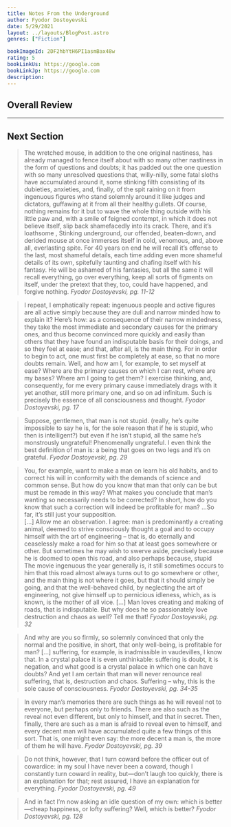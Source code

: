 ```yaml
---
title: Notes From the Underground
author: Fyodor Dostoyevski
date: 5/29/2021
layout: ../layouts/BlogPost.astro
genres: ["Fiction"]

bookImageId: 2DF2hbYtH6PI1asmBax48w
rating: 5
bookLinkUs: https://google.com
bookLinkJp: https://google.com
description:
---
```


## Overall Review

---

## Next Section

>The wretched mouse, in addition to the one original nastiness, has already managed to fence itself about with so many other nastiness in the form of questions and doubts; it has padded out the one question with so many unresolved questions that, willy-nilly, some fatal sloths have accumulated around it, some stinking filth consisting of its dubieties, anxieties, and, finally, of the spit raining on it from ingenuous figures who stand solemnly around it like judges and dictators, guffawing at it from all their healthy gullets. Of course, nothing remains for it but to wave the whole thing outside with his little paw and, with a smile of feigned contempt, in which it does not believe itself, slip back shamefacedly into its crack. There, and it’s loathsome , Stinking underground, our offended, beaten-down, and derided mouse at once immerses itself in cold, venomous, and, above all, everlasting spite. For 40 years on end he will recall it’s offense to the last, most shameful details, each time adding even more shameful details of its own, spitefully taunting and chafing itself with his fantasy. He will be ashamed of his fantasies, but all the same it will recall everything, go over everything, keep all sorts of figments on itself, under the pretext that they, too, could have happened, and forgive nothing. 
<cite>Fyodor Dostoyevski, pg. 11-12</cite>

>I repeat, I emphatically repeat: ingenuous people and active figures are all active simply because they are dull and narrow minded how to explain it? Here’s how: as a consequence of their narrow mindedness, they take the most immediate and secondary causes for the primary ones, and thus become convinced more quickly and easily than others that they have found an indisputable basis for their doings, and so they feel at ease; and that, after all, is the main thing. For in order to begin to act, one must first be completely at ease, so that no more doubts remain. Well, and how am I, for example, to set myself at ease? Where are the primary causes on which I can rest, where are my bases? Where am I going to get them? I exercise thinking, and, consequently, for me every primary cause immediately drags with it yet another, still more primary one, and so on ad infinitum. Such is precisely the essence of all consciousness and thought.
<cite>Fyodor Dostoyevski, pg. 17</cite>

>Suppose, gentlemen, that man is not stupid. (really, he’s quite impossible to say he is, for the sole reason that if he is stupid, who then is intelligent?) but even if he isn’t stupid, all the same he’s monstrously ungrateful! Phenomenally ungrateful. I even think the best definition of man is: a being that goes on two legs and it’s on grateful.
<cite>Fyodor Dostoyevski, pg. 29</cite>

>You, for example, want to make a man on learn his old habits, and to correct his will in conformity with the demands of science and common sense. But how do you know that man that only can be but must be remade in this way? What makes you conclude that man’s wanting so necessarily needs to be corrected? In short, how do you know that such a correction will indeed be profitable for man? …So far, it’s still just your supposition. <br>[...] Allow me an observation. I agree: man is predominantly a creating animal, deemed to strive consciously thought a goal and to occupy himself with the art of engineering – that is, do eternally and ceaselessly make a road for him so that at least goes somewhere or other. But sometimes he may wish to swerve aside, precisely because he is doomed to open this road, and also perhaps because, stupid The movie ingenuous the year generally is, it still sometimes occurs to him that this road almost always turns out to go somewhere or other, and the main thing is not where it goes, but that it should simply be going, and that the well-behaved child, by neglecting the art of engineering, not give himself up to pernicious idleness, which, as is known, is the mother of all vice. 
[...] Man loves creating and making of roads, that is indisputable. But why does he so passionately love destruction and chaos as well? Tell me that!
<cite>Fyodor Dostoyevski, pg. 32 </cite>


>And why are you so firmly, so solemnly convinced that only the normal and the positive, in short, that only well-being, is profitable for man? [...] suffering, for example, is inadmissible in vaudevilles, I know that. In a crystal palace it is even unthinkable: suffering is doubt, it is negation, and what good is a crystal palace in which one can have doubts? And yet I am certain that man will never renounce real suffering, that is, destruction and chaos. Suffering – why, this is the sole cause of consciousness.
<cite>Fyodor Dostoyevski, pg. 34-35</cite>

>In every man’s memories there are such things as he will reveal not to everyone, but perhaps only to friends. There are also such as the reveal not even different, but only to himself, and that in secret. Then, finally, there are such as a man is afraid to reveal even to himself, and every decent man will have accumulated quite a few things of this sort. That is, one might even say: the more decent a man is, the more of them he will have.
<cite>Fyodor Dostoyevski, pg. 39</cite>

>Do not think, however, that I turn coward before the officer out of cowardice: in my soul I have never been a coward, though I constantly turn coward in reality, but—don’t laugh too quickly, there is an explanation for that; rest assured, I have an explanation for everything.
<cite>Fyodor Dostoyevski, pg. 49</cite>

>And in fact I’m now asking an idle question of my own: which is better—cheap happiness, or lofty suffering? Well, which is better?
<cite>Fyodor Dostoyevski, pg. 128</cite>
